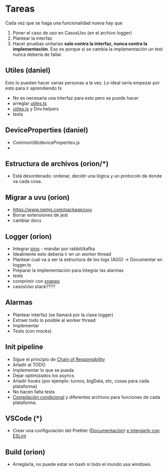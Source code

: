 # Tareas
Cada vez que se haga una funcionalidad nueva hay que
1. Poner el caso de uso en CasosUso (en el archivo logger)
2. Plantear la interfaz
3. Hacer pruebas unitarias **solo contra la interfaz, nunca contra la implementación**. Eso es porque si se cambia la implementación un test nunca debería de fallar.


## Utiles (daniel)
Esto lo pueden hacer varias personas a la vez. Lo ideal sería empezar por esto para ir aprendiendo ts
- No es necesaria una interfaz para esto pero se puede hacer
- arreglar [utiles.ts](Common\src\TS\Utils\utiles.ts) 
- [utiles.js](Common\src\lib\utiles.js) y Dnv.helpers
- tests 
## DeviceProperties (daniel)
- Common\lib\deviceProperties.js
- 
## Estructura de archivos (orion/*)
- Está desordenado: ordenar, decidir una lógica y un protocolo de donde va cada cosa. 

## Migrar a uvu (orion)
- https://www.npmjs.com/package/uvu
- Borrar extensiones de jest
- cambiar docs

## Logger (orion)

- Integrar [pino](https://github.com/pinojs/pino) - mandar por rabbit/kafka
- Idealmente esto deberia ir en un  worker thread
- Plantear cual va a ser la estructura de los logs (AGG) -> Documentar en logger.ts
- Preparar la implementación para integrar las alarmas
- tests
- comprimir con [snappy](https://www.npmjs.com/package/snappy)
- casosUso stack????



## Alarmas
- Plantear interfaz (se llamará por la clase logger)
- Extraer todo lo posible al worker thread
- Implementar
- Tests (con mocks)

## Init pipeline
- Sigue el principio de [Chain of Responsibility](https://sourcemaking.com/design_patterns/chain_of_responsibility)
- Añadir al TODO
- Implementar lo que se pueda
- Dejar optimizados los asyncs
- Añadir hooks (por ejemplo: turnos, bigData, etc, cosas para cada plataforma)
- No hacen falta tests
- [Compilación condicional](https://www.npmjs.com/package/esbuild-ifdef) y diferentes archivos para funciones de cada plataforma.

## VSCode (*)
- Crear una configuración del Prettier ([Documentación](https://prettier.io/docs/en/options.html))
    [e intergarlo con ESLint](https://prettier.io/docs/en/integrating-with-linters.html)

## Build (orion)
- Arreglarla, no puede estar en bash si todo el mundo usa windows.